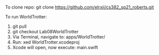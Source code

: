 To clone repo:  git clone https://github.com/elrxii/cs382_sp21_roberts.git 

To run WorldTrotter: 
1. git pull
2. git checkout Lab08WorldTrotter 
3. Via Terminal, navigate to: apps/WorldTrotter/ 
4. Run: xed WorldTrotter.xcodeproj 
5. Xcode will open, now execute: main.swift 

